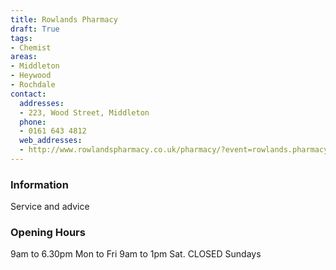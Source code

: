 ```yaml
---
title: Rowlands Pharmacy
draft: True
tags:
- Chemist
areas:
- Middleton
- Heywood
- Rochdale
contact:
  addresses:
  - 223, Wood Street, Middleton
  phone:
  - 0161 643 4812
  web_addresses:
  - http://www.rowlandspharmacy.co.uk/pharmacy/?event=rowlands.pharmacyfront.pharmacy.search&postcode=Middleton
---
```


### Information
Service and advice

### Opening Hours
9am to 6.30pm Mon to Fri
9am to 1pm Sat.     CLOSED Sundays
